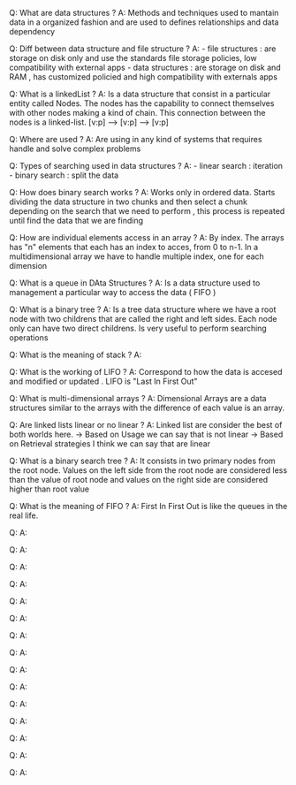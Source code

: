 Q: What are data structures ? 
A: Methods and techniques used to mantain data in a organized fashion and are used to defines relationships and 
   data dependency

Q: Diff between data structure and file structure ?
A: 
    - file structures : are storage on disk only and use the standards file storage policies, low compatibility with external apps
    - data structures : are storage on disk and RAM , has customized policied and high compatibility with externals apps

Q: What is a linkedList ?
A: Is a data structure that consist in a particular entity called Nodes. The nodes has the capability to connect themselves 
with other nodes making a kind of chain. This connection between the nodes is a linked-list.
    [v:p] --> [v:p] --> [v:p]

Q: Where are used ?
A: Are using in any kind of systems that requires handle and solve complex problems

Q: Types of searching used in data structures ? 
A: 
    - linear search : iteration
    - binary search : split the data 

Q: How does binary search works ?
A: Works only in ordered data. Starts dividing the data structure in two chunks and then select a chunk depending on
the search that we need to perform , this process is repeated until find the data that we are finding

Q: How are individual elements access in an array ?
A: By index. The arrays has "n" elements that each has an index to acces, from 0 to n-1. In a multidimensional array
we have to handle multiple index, one for each dimension 

Q: What is a queue in DAta Structures ?
A: Is a data structure used to management a particular way to access the data ( FIFO ) 

Q: What is a binary tree ? 
A: Is a tree data structure where we have a root node with two childrens that are called the right and left sides.
   Each node only can have two direct childrens. Is very useful to perform searching operations

Q: What is the meaning of stack ? 
A: 

Q: What is the working of LIFO ?
A: Correspond to how the data is accesed and modified or updated . LIFO is "Last In First Out"

Q: What is multi-dimensional arrays ? 
A: Dimensional Arrays are a data structures similar to the arrays with the difference of each value is an array.

Q: Are linked lists linear or no linear ?
A: Linked list are consider the best of both worlds here. 
    -> Based on Usage we can say that is not linear
    -> Based on Retrieval strategies I think we can say that are linear

Q: What is a binary search tree ?
A: It consists in two primary nodes from the root node. Values on the left side from the root node are considered
   less than the value of root node and values on the right side are considered higher than root value
 
Q: What is the meaning of FIFO ?
A: First In First Out is like the queues in the real life.

Q:
A:

Q:
A:

Q:
A:

Q:
A:

Q:
A:

Q:
A:

Q:
A:

Q:
A:

Q:
A:

Q:
A:

Q:
A:

Q:
A:

Q:
A:

Q:
A:

Q:
A: